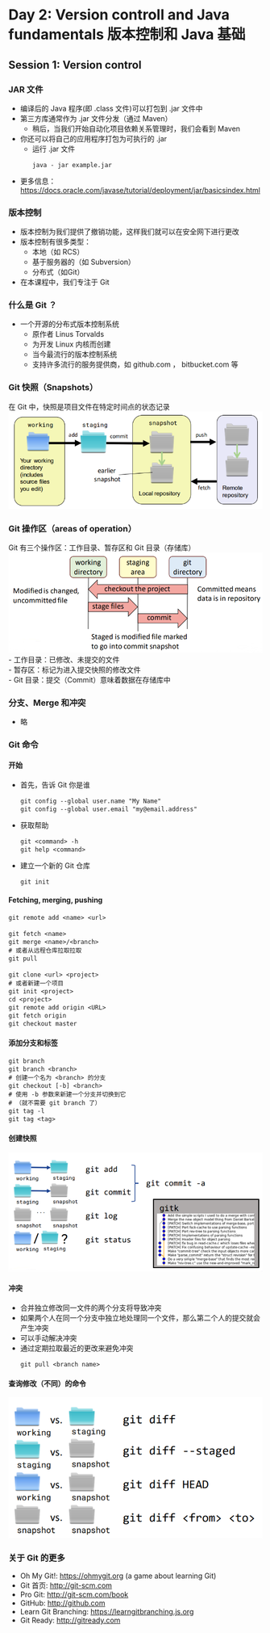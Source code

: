 # Day 2: Version controll and Java fundamentals 版本控制和 Java 基础  

## Session 1: Version control  

### JAR 文件  
- 编译后的 Java 程序(即 .class 文件)可以打包到 .jar 文件中  
- 第三方库通常作为 .jar 文件分发（通过 Maven）  
    - 稍后，当我们开始自动化项目依赖关系管理时，我们会看到 Maven  
- 你还可以将自己的应用程序打包为可执行的 .jar  
    - 运行 .jar 文件  
      ```shell
      java - jar example.jar
      ```
- 更多信息：https://docs.oracle.com/javase/tutorial/deployment/jar/basicsindex.html  

### 版本控制  
- 版本控制为我们提供了撤销功能，这样我们就可以在安全网下进行更改  
- 版本控制有很多类型：  
    - 本地（如 RCS）  
    - 基于服务器的（如 Subversion）  
    - 分布式（如Git）  
- 在本课程中，我们专注于 Git  

### 什么是 Git ？  
- 一个开源的分布式版本控制系统  
    - 原作者 Linus Torvalds  
    - 为开发 Linux 内核而创建  
    - 当今最流行的版本控制系统  
    - 支持许多流行的服务提供商，如 github.com ， bitbucket.com 等  

### Git 快照（Snapshots）  
在 Git 中，快照是项目文件在特定时间点的状态记录  
![Git snapshots](img/02-1-01-Git_snapshot.png)  

### Git 操作区（areas of operation）  
Git 有三个操作区：工作目录、暂存区和 Git 目录（存储库）  
![Git areas of operation](img/02-1-02-Git_areas_of_operation.png)  
    - 工作目录：已修改、未提交的文件  
    - 暂存区：标记为进入提交快照的修改文件  
    - Git 目录：提交（Commit）意味着数据在存储库中  

### 分支、Merge 和冲突  
- 略  

### Git 命令  
#### 开始  
- 首先，告诉 Git 你是谁  
  ```shell
  git config --global user.name "My Name"
  git config --global user.email "my@email.address"
  ```
- 获取帮助  
  ```shell
  git <command> -h
  git help <command>
  ```
- 建立一个新的 Git 仓库  
  ```shell
  git init
  ```
#### Fetching, merging, pushing  
```shell
git remote add <name> <url>

git fetch <name>
git merge <name>/<branch>
# 或者从远程仓库拉取拉取
git pull

git clone <url> <project>
# 或者新建一个项目
git init <project>
cd <project>
git remote add origin <URL>
git fetch origin
git checkout master
```
#### 添加分支和标签  
```shell
git branch
git branch <branch>
# 创建一个名为 <branch> 的分支
git checkout [-b] <branch>
# 使用 -b 参数来新建一个分支并切换到它
# （就不需要 git branch 了）
git tag -l
git tag <tag>
```
#### 创建快照  
![Making snapshots](img/02-1-03-Making_snapshots.png)  
#### 冲突  
- 合并独立修改同一文件的两个分支将导致冲突  
- 如果两个人在同一个分支中独立地处理同一个文件，那么第二个人的提交就会产生冲突  
- 可以手动解决冲突  
- 通过定期拉取最近的更改来避免冲突  
  ```shell
  git pull <branch name>
  ```
#### 查询修改（不同）的命令  
![Commands for diffs](img/02-1-04-Commands_for_diffs.png)  

### 关于 Git 的更多  
- Oh My Git!: https://ohmygit.org (a game about learning Git)  
- Git 首页: http://git-scm.com  
- Pro Git: http://git-scm.com/book  
- GitHub: http://github.com  
- Learn Git Branching: https://learngitbranching.js.org  
- Git Ready: http://gitready.com  
